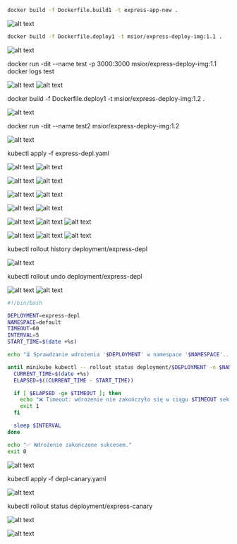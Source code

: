```sh
docker build -f Dockerfile.build1 -t express-app-new .
```
![alt text](image.png)

```sh
docker build -f Dockerfile.deploy1 -t msior/express-deploy-img:1.1 .
```
![alt text](image-1.png)

docker run -dit --name test -p 3000:3000 msior/express-deploy-img:1.1 
docker logs test

![alt text](image-2.png)
![alt text](image-3.png)

docker build -f Dockerfile.deploy1 -t msior/express-deploy-img:1.2 .

![alt text](image-5.png)

docker run -dit --name test2 msior/express-deploy-img:1.2

![alt text](image-4.png)

kubectl apply -f express-depl.yaml

![alt text](image-6.png)
![alt text](image-7.png)

![alt text](image-8.png)
![alt text](image-9.png)

![alt text](image-10.png)
![alt text](image-11.png)

![alt text](image-12.png)
![alt text](image-17.png)

![alt text](image-18.png)
![alt text](image-19.png)
![alt text](image-20.png)

![alt text](image-21.png)
![alt text](image-22.png)
![alt text](image-23.png)

kubectl rollout history deployment/express-depl

![alt text](image-24.png)

kubectl rollout undo deployment/express-depl 

![alt text](image-25.png)
![alt text](image-26.png)

```sh
#!/bin/bash

DEPLOYMENT=express-depl
NAMESPACE=default
TIMEOUT=60
INTERVAL=5
START_TIME=$(date +%s)

echo "⏳ Sprawdzanie wdrożenia '$DEPLOYMENT' w namespace '$NAMESPACE'..."

until minikube kubectl -- rollout status deployment/$DEPLOYMENT -n $NAMESPACE 2>&1 | grep -q "successfully rolled out"; do
  CURRENT_TIME=$(date +%s)
  ELAPSED=$((CURRENT_TIME - START_TIME))

  if [ $ELAPSED -ge $TIMEOUT ]; then
    echo "❌ Timeout: wdrożenie nie zakończyło się w ciągu $TIMEOUT sekund."
    exit 1
  fi

  sleep $INTERVAL
done

echo "✅ Wdrożenie zakończone sukcesem."
exit 0
```

![alt text](image-27.png)


kubectl apply -f depl-canary.yaml 

![alt text](image-28.png)

kubectl rollout status deployment/express-canary

![alt text](image-29.png)

![alt text](image-30.png)



